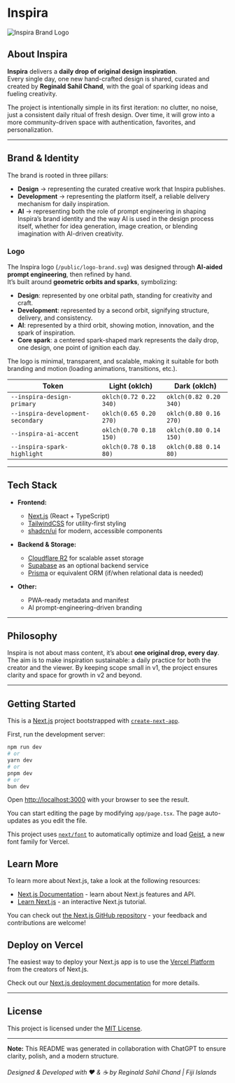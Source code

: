 # Inspira

![Inspira Brand Logo](public/logo-brand.svg)

## About Inspira

**Inspira** delivers a **daily drop of original design inspiration**.  
Every single day, one new hand-crafted design is shared, curated and created by **Reginald Sahil Chand**, with the goal of sparking ideas and fueling creativity.

The project is intentionally simple in its first iteration: no clutter, no noise, just a consistent daily ritual of fresh design. Over time, it will grow into a more community-driven space with authentication, favorites, and personalization.

---

## Brand & Identity

The brand is rooted in three pillars:

- **Design** → representing the curated creative work that Inspira publishes.
- **Development** → representing the platform itself, a reliable delivery mechanism for daily inspiration.
- **AI** → representing both the role of prompt engineering in shaping Inspira’s brand identity and the way AI is used in the design process itself, whether for idea generation, image creation, or blending imagination with AI-driven creativity.

### Logo

The Inspira logo (`/public/logo-brand.svg`) was designed through **AI-aided prompt engineering**, then refined by hand.  
It’s built around **geometric orbits and sparks**, symbolizing:

- **Design**: represented by one orbital path, standing for creativity and craft.
- **Development**: represented by a second orbit, signifying structure, delivery, and consistency.
- **AI**: represented by a third orbit, showing motion, innovation, and the spark of inspiration.
- **Core spark**: a centered spark-shaped mark represents the daily drop, one design, one point of ignition each day.

The logo is minimal, transparent, and scalable, making it suitable for both branding and motion (loading animations, transitions, etc.).

| Token                             | Light (oklch)          | Dark (oklch)           |
| --------------------------------- | ---------------------- | ---------------------- |
| `--inspira-design-primary`        | `oklch(0.72 0.22 340)` | `oklch(0.82 0.20 340)` |
| `--inspira-development-secondary` | `oklch(0.65 0.20 270)` | `oklch(0.80 0.16 270)` |
| `--inspira-ai-accent`             | `oklch(0.70 0.18 150)` | `oklch(0.80 0.14 150)` |
| `--inspira-spark-highlight`       | `oklch(0.78 0.18 80)`  | `oklch(0.88 0.14 80)`  |

---

## Tech Stack

- **Frontend:**

  - [Next.js](https://nextjs.org/) (React + TypeScript)
  - [TailwindCSS](https://tailwindcss.com/) for utility-first styling
  - [shadcn/ui](https://ui.shadcn.com/) for modern, accessible components

- **Backend & Storage:**

  - [Cloudflare R2](https://developers.cloudflare.com/r2/) for scalable asset storage
  - [Supabase](https://supabase.com/) as an optional backend service
  - [Prisma](https://www.prisma.io/) or equivalent ORM (if/when relational data is needed)

- **Other:**
  - PWA-ready metadata and manifest
  - AI prompt-engineering-driven branding

---

## Philosophy

Inspira is not about mass content, it’s about **one original drop, every day**.  
The aim is to make inspiration sustainable: a daily practice for both the creator and the viewer. By keeping scope small in v1, the project ensures clarity and space for growth in v2 and beyond.

---

## Getting Started

This is a [Next.js](https://nextjs.org) project bootstrapped with [`create-next-app`](https://nextjs.org/docs/app/api-reference/cli/create-next-app).

First, run the development server:

```bash
npm run dev
# or
yarn dev
# or
pnpm dev
# or
bun dev
```

Open [http://localhost:3000](http://localhost:3000) with your browser to see the result.

You can start editing the page by modifying `app/page.tsx`. The page auto-updates as you edit the file.

This project uses [`next/font`](https://nextjs.org/docs/app/building-your-application/optimizing/fonts) to automatically optimize and load [Geist](https://vercel.com/font), a new font family for Vercel.

## Learn More

To learn more about Next.js, take a look at the following resources:

- [Next.js Documentation](https://nextjs.org/docs) - learn about Next.js features and API.
- [Learn Next.js](https://nextjs.org/learn) - an interactive Next.js tutorial.

You can check out [the Next.js GitHub repository](https://github.com/vercel/next.js) - your feedback and contributions are welcome!

## Deploy on Vercel

The easiest way to deploy your Next.js app is to use the [Vercel Platform](https://vercel.com/new?utm_medium=default-template&filter=next.js&utm_source=create-next-app&utm_campaign=create-next-app-readme) from the creators of Next.js.

Check out our [Next.js deployment documentation](https://nextjs.org/docs/app/building-your-application/deploying) for more details.

---

## License

This project is licensed under the [MIT License](LICENSE).

---

**Note:** This README was generated in collaboration with ChatGPT to ensure clarity, polish, and a modern structure.

###### Designed & Developed with ❤️ & ☕ by Reginald Sahil Chand | Fiji Islands
